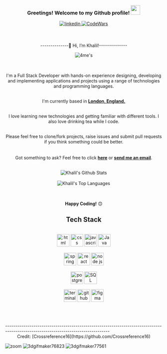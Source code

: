 

<div align="center">
<h3> Greetings! Welcome to my Github profile! <img src="https://github.com/abdoachhoubi/abdoachhoubi/blob/main/gifs/Hi.gif" width="30"></h3>
<a href="https://www.linkedin.com/in/khalil-h-bb487125a/" target="_blank">
<img src=https://img.shields.io/badge/linkedin-%2300acee.svg?color=405DE6&style=for-the-badge&logo=linkedin&logoColor=white alt=linkedin style="margin-bottom: 5px;" />
</a>
<a href="https://www.codewars.com/users/khalil.hersi" target="_blank" alt="My Codewars "> 
 <img src=https://img.shields.io/badge/codewars-%2300acee.svg?color=8B0000&style=for-the-badge&logo=red alt=CodeWars style="margin-bottom: 5px;" />
 </a>
<br />
<br />

<br /> 

--------------👋 Hi, I’m Khalil!--------------
 
 ![4me's](https://user-images.githubusercontent.com/97889980/217129619-52a49b0e-c864-4791-9520-de3289ba7fa9.gif)

<br><br/>
I'm a Full Stack Developer with hands-on experience designing, developing and implementing applications and projects using a range of technologies and programming languages.
<br />
<br />
 
I'm currently based in **[London, England.](https://www.google.com/maps/place/London/@51.5285582,-0.2416799,11z/data=!3m1!4b1!4m5!3m4!1s0x47d8a00baf21de75:0x52963a5addd52a99!8m2!3d51.5072178!4d-0.1275862)**


<br />
I love learning new technologies and getting familiar with different tools. I also love drinking tea while I code.
<br />
<br />

Please feel free to clone/fork projects, raise issues and submit pull requests if you think something could be better.<br />
<br><br/>
Got something to ask? Feel free to click **[here](https://github.com/Crossreference16/Crossreference16/issues)** or <a href="mailto:khalil.hersi@outlook.com"><b>send me an email</b></a>.
<br />
<br />

<img align="center" src="https://github-readme-stats.vercel.app/api?username=Crossreference16&include_all_commits=true&count_publie=true&show_icons=true&line_height=30&title_color=CDB4DB&icon_color=CDB4DB&text_color=D3D3D3&bg_color=0A0A0A" alt="Khalil's Github Stats">
<br />
<br />
<img src="https://github-readme-stats.vercel.app/api/top-langs/?username=Crossreference16&layout=compact&theme=dark&bg_color=0A0A0A" alt="Khalil's Top Languages"/>
<br />
<br />
<br />

**Happy Coding!** 😊

</div>

<div align="center">

## Tech Stack

<br />
<a margin="10" href="https://developer.mozilla.org/en-US/docs/Web/HTML" target="_blank"><img margin="10px" height="40" src="https://upload.wikimedia.org/wikipedia/commons/thumb/6/61/HTML5_logo_and_wordmark.svg/2048px-HTML5_logo_and_wordmark.svg.png" alt="html"></a>
<a margin="10" href="https://developer.mozilla.org/en-US/docs/Web/CSS" target="_blank"><img margin="10px" height="40" src="https://upload.wikimedia.org/wikipedia/commons/thumb/d/d5/CSS3_logo_and_wordmark.svg/1200px-CSS3_logo_and_wordmark.svg.png" alt="css"></a>
<a margin="10" href="https://developer.mozilla.org/en-US/docs/Web/JavaScript" target="_blank"><img margin="10px" height="40" src="https://upload.wikimedia.org/wikipedia/commons/thumb/9/99/Unofficial_JavaScript_logo_2.svg/2048px-Unofficial_JavaScript_logo_2.svg.png" alt="javascript"></a>
<a margin="10" href="https://mui.com](https://docs.oracle.com/en/java/" target="_blank"><img margin="10px" height="40" src="https://www.svgrepo.com/show/184143/java.svg" alt="Java"></a>


 
 
<br />
<br />
<a margin="10" href="[https://getbootstrap.com](https://docs.spring.io/spring-framework/docs/current/reference/html/)" target="_blank"><img margin="10px" height="40" src="https://upload.wikimedia.org/wikipedia/commons/thumb/4/44/Spring_Framework_Logo_2018.svg/2560px-Spring_Framework_Logo_2018.svg.png" alt="spring"></a>
<a margin="10" href="https://reactjs.org" target="_blank"><img margin="10px" height="40" src="https://upload.wikimedia.org/wikipedia/commons/thumb/a/a7/React-icon.svg/2300px-React-icon.svg.png" alt="react"></a>
<a margin="10" href="https://nextjs.org](https://nodejs.org/en/docs/" target="_blank"><img margin="10px" height="40" src="https://seeklogo.com/images/N/nodejs-logo-FBE122E377-seeklogo.com.png" alt="node js"></a>

<br />
<br />
<a margin="10" href="https://www.jetbrains.com/youtrack/](https://www.postgresql.org/docs/" target="_blank"><img margin="10px" height="40" src="https://upload.wikimedia.org/wikipedia/commons/thumb/2/29/Postgresql_elephant.svg/1985px-Postgresql_elephant.svg.png" alt="postgreSQL"></a>
<a margin="10" href="https://svelte.dev](https://www.iso.org/standard/63555.html" target="_blank"><img margin="10px" height="40" src="https://www.svgrepo.com/download/331760/sql-database-generic.svg" alt="SQL"></a>
<br />
 
<a margin="10" href="https://eriqande.github.io/eca-bioinf-handbook/essential-unixlinux-terminal-knowledge.html" target="_blank"><img margin="10px" height="40" src="https://upload.wikimedia.org/wikipedia/commons/thumb/6/6f/Octicons-terminal.svg/1200px-Octicons-terminal.svg.png" alt="terminal"></a>
<a margin="10" href="https://github.com/Crossreference16" target="_blank"><img margin="10px" height="40" src="https://upload.wikimedia.org/wikipedia/commons/9/91/Octicons-mark-github.svg" alt="github"></a>
<a margin="10" href="https://figma.com" target="_blank"><img margin="10px" height="40" src="https://upload.wikimedia.org/wikipedia/commons/3/33/Figma-logo.svg" alt="figma"></a>
</div>
<br />
<br />

<div align="center">
<br />
 

</div>
----------------------------------------------------------------------------------------------------------------------------------
 
<div align="center">
Credit: [Crossreference16](https://github.com/Crossreference16)
</div>


![zoom](https://user-images.githubusercontent.com/97889980/217129573-543a4d40-6668-41c0-b386-2520dfe7fd0d.gif) 
    ![3dgifmaker76823](https://user-images.githubusercontent.com/97889980/217131103-e2f66a38-c09b-4014-80dd-1eb4488d4791.gif)
                    ![3dgifmaker77561](https://user-images.githubusercontent.com/97889980/217131393-3532ed93-24fa-426b-ab73-53b8dc601b04.gif)
<!---
Crossreference16/Crossreference16 is a ✨ special ✨ repository because its `README.md` (this file) appears on your GitHub profile.
You can click the Preview link to take a look at your changes.
--->
